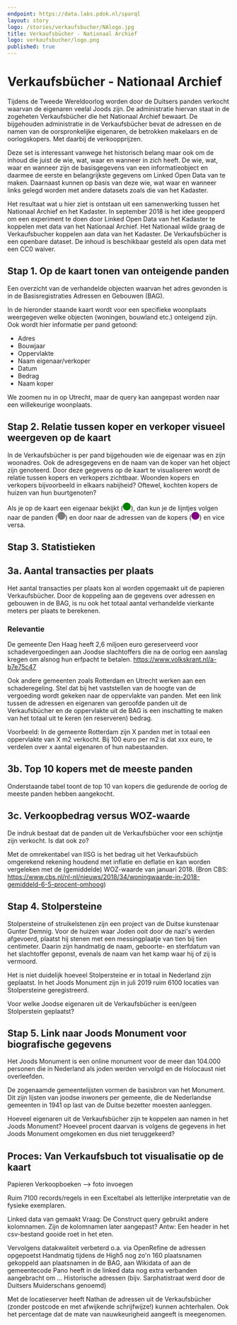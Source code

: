```yaml
---
endpoint: https://data.labs.pdok.nl/sparql
layout: story
logo: /stories/verkaufsbucher/NAlogo.jpg
title: Verkaufsbücher - Nationaal Archief
logo: verkaufsbucher/logo.png
published: true
---
```


# Verkaufsbücher - Nationaal Archief

Tijdens de Tweede Wereldoorlog worden door de Duitsers panden verkocht waarvan de eigenaren veelal Joods zijn. De administratie hiervan staat in de zogeheten Verkaufsbücher die het Nationaal Archief bewaart. De bijgehouden administratie in de Verkaufsbücher bevat de adressen en de namen van de oorspronkelijke eigenaren, de betrokken makelaars en de oorlogskopers. Met daarbij de verkoopprijzen.

Deze set is interessant vanwege het historisch belang maar ook om de inhoud die juist de wie, wat, waar en wanneer in zich heeft. De wie, wat, waar en wanneer zijn de basisgegevens van een informatieobject en daarmee de eerste en belangrijkste gegevens om Linked Open Data van te maken. Daarnaast kunnen op basis van deze wie, wat waar en wanneer links gelegd worden met andere datasets zoals die van het Kadaster.

Het resultaat wat u hier ziet is ontstaan uit een samenwerking tussen het Nationaal Archief en het Kadaster. In september 2018 is het idee geopperd om een experiment te doen door Linked Open Data van het Kadaster te koppelen met data van het Nationaal Archief. Het Nationaal wilde graag de Verkaufsbucher koppelen aan data van het Kadaster. De Verkaufsbücher is een openbare dataset. De inhoud is beschikbaar gesteld als open data met een CC0 waiver.

## Stap 1. Op de kaart tonen van onteigende panden

Een overzicht van de verhandelde objecten waarvan het adres gevonden is in de Basisregistraties Adressen en Gebouwen (BAG).

<query  data-config="https://data.labs.pdok.nl/stories/verkaufsbucher/#query=PREFIX%20foaf%3A%20%3Chttp%3A%2F%2Fxmlns.com%2Ffoaf%2F0.1%2F%3E%0APREFIX%20gsp%3A%20%3Chttp%3A%2F%2Fwww.opengis.net%2Font%2Fgeosparql%23%3E%0APREFIX%20owl%3A%20%3Chttp%3A%2F%2Fwww.w3.org%2F2002%2F07%2Fowl%23%3E%0APREFIX%20schema%3A%20%3Chttp%3A%2F%2Fschema.org%2F%3E%0APREFIX%20bag%3A%20%3Chttp%3A%2F%2Fbag.basisregistraties.overheid.nl%2Fdef%2Fbag%23%3E%0APREFIX%20vcard%3A%20%3Chttp%3A%2F%2Fwww.w3.org%2F2006%2Fvcard%2Fns%23%3E%0APREFIX%20rdf%3A%20%3Chttp%3A%2F%2Fwww.w3.org%2F1999%2F02%2F22-rdf-syntax-ns%23%3E%0APREFIX%20rdfs%3A%20%3Chttp%3A%2F%2Fwww.w3.org%2F2000%2F01%2Frdf-schema%23%3E%0APREFIX%20hg%3A%20%3Chttp%3A%2F%2Frdf.histograph.io%2F%3E%0Aprefix%20bbi%3A%20%3Chttp%3A%2F%2Fdata.pdok.nl%2Fdef%2Fbbi%23%3E%0APREFIX%20naa%3A%20%3Chttp%3A%2F%2Farchief.nl%2Fdef%2F%3E%20%0ASELECT%20%0A*%0AFROM%20%3Chttp%3A%2F%2Farchief.nl%2FNL-HaNA%2Fdoc%2FGraph%3AVerkaufsbucher%3E%0AFROM%20%3Chttp%3A%2F%2Farchief.nl%2Fverkaufsbucher%2Fid%2Fdataset%2Ftransactions%3E%0AFROM%20%3Chttp%3A%2F%2Fdata.pdok.nl%2Fbbi%2Fid%2Fdataset%2Fgemeente-woonplaats-relatie%3E%0AFROM%20%3Chttp%3A%2F%2Farchief.nl%2Fverkaufbuchen%2Fid%2Fdataset%2Flinkset-wpl-bagwpl-exact%3E%0AFROM%20%3Chttp%3A%2F%2Farchief.nl%2Fverkaufsbucher%2Fid%2Fdataset%2Flinkset-wpl-bagwpl-handmatig%3E%0AFROM%20%3Chttp%3A%2F%2Fdata.pdok.nl%2Fid%2Fdataset%2Fbbi%3E%0AFROM%20%3Chttp%3A%2F%2Fbrk.basisregistraties.overheid.nl%2Fid%2Fdataset%2Fbrk%2Fbestuurlijke-grenzen%2F2016%3E%0AFROM%20%3Chttp%3A%2F%2Farchief.nl%2Fverkaufsbucher%2Fid%2Fdataset%2Flinkset-adres-bag-nummeraanduiding%3E%0AFROM%20%3Chttp%3A%2F%2Farchief.nl%2Fverkaufsbucher%2Fid%2Fdataset%2Fverkaufsbucher-verkopersadressen%3E%0A%7B%0A%20%20%3Ftransactie%20%0A%20%20%20%20a%20schema%3ATradeAction%20%3B%0A%20%20%20%20schema%3Aobject%2Fvcard%3AhasAddress%20%3Fadres%20.%0A%20%20%3Fadres%0A%20%20%20%20naa%3AhasParcelCentroid%2Fgsp%3AasWKT%20%3Fshape%20.%0A%7D%0A&endpoint=https%3A%2F%2Fdata.labs.pdok.nl%2Fsparql&requestMethod=POST&tabTitle=Query&headers=%7B%7D&contentTypeConstruct=text%2Fturtle%2C*%2F*%3Bq%3D0.9&contentTypeSelect=application%2Fsparql-results%2Bjson%2C*%2F*%3Bq%3D0.9&outputFormat=geo&outputSettings=%7B%22map%22%3A%22nlmaps%22%2C%22visualization%22%3A%22grouped%22%2C%22grouped%22%3Afalse%7D"
        data-query-ref="bag-matched-object-overview.rq"
        data-output="geo">
</query>
        
In de hieronder staande kaart wordt voor een specifieke woonplaats weergegeven welke objecten (woningen, bouwland etc.) onteigend zijn. Ook wordt hier informatie per pand getoond:

* Adres
* Bouwjaar
* Oppervlakte
* Naam eigenaar/verkoper
* Datum
* Bedrag
* Naam koper

We zoomen nu in op Utrecht, maar de query kan aangepast worden naar een willekeurige woonplaats. 

<query  data-query-ref="regio-transactie-overzicht.rq"
        data-output="geo"> 
</query>

## Stap 2. Relatie tussen koper en verkoper visueel weergeven op de kaart

In de Verkaufsbücher is per pand bijgehouden wie de eigenaar was en zijn woonadres. Ook de adresgegevens en de naam van de koper van het object zijn genoteerd. Door deze gegevens op de kaart te visualiseren wordt de relatie tussen kopers en verkopers zichtbaar. Woonden kopers en verkopers bijvoorbeeld in elkaars nabijheid? Oftewel, kochten kopers de huizen van hun buurtgenoten? 

Als je op de kaart een eigenaar bekijkt (<svg height="18" viewBox="0 0 18 18" xmlns="http://www.w3.org/2000/svg"><circle cx="9" cy="9" fill="#008000" r="9"/></svg>), dan kun je de lijntjes volgen naar de panden (<svg height="18" viewBox="0 0 18 18" xmlns="http://www.w3.org/2000/svg"><circle cx="9" cy="9" fill="#808080" r="9"/></svg>) en door naar de adressen van de kopers (<svg height="18" viewBox="0 0 18 18" xmlns="http://www.w3.org/2000/svg"><circle cx="9" cy="9" fill="#800080" r="9"/></svg>) en vice versa.

<query  data-query-ref="koper-verkoper-per-wpl.rq"
        data-output="geo">
</query>

## Stap 3. Statistieken

## 3a. Aantal transacties per plaats

Het aantal transacties per plaats kon al worden opgemaakt uit de papieren Verkaufsbücher. Door de koppeling aan de gegevens over adressen en gebouwen in de BAG, is nu ook het totaal aantal verhandelde vierkante meters per plaats te berekenen.

<query  data-config="http://yasgui.org/#query=PREFIX+rdf%3A+%3Chttp%3A%2F%2Fwww.w3.org%2F1999%2F02%2F22-rdf-syntax-ns%23%3E%0APREFIX+rdfs%3A+%3Chttp%3A%2F%2Fwww.w3.org%2F2000%2F01%2Frdf-schema%23%3E%0APREFIX+xsd%3A+%3Chttp%3A%2F%2Fwww.w3.org%2F2001%2FXMLSchema%23%3E%0APREFIX+schema%3A+%3Chttp%3A%2F%2Fschema.org%2F%3E%0APREFIX+hg%3A+%3Chttp%3A%2F%2Frdf.histograph.io%2F%3E%0APREFIX+dct%3A+%3Chttp%3A%2F%2Fpurl.org%2Fdc%2Fterms%2F%3E%0APREFIX+foaf%3A+%3Chttp%3A%2F%2Fxmlns.com%2Ffoaf%2F0.1%2F%3E%0APREFIX+bag%3A+%3Chttp%3A%2F%2Fbag.basisregistraties.overheid.nl%2Fdef%2Fbag%23%3E%0APREFIX+vcard%3A+%3Chttp%3A%2F%2Fwww.w3.org%2F2006%2Fvcard%2Fns%23%3E%0APREFIX+naa%3A%09%3Chttp%3A%2F%2Farchief.nl%2Fdef%2F%3E%0A%0ASELECT+%3FplaatsnaamObject+(count(%3Ftradeaction)+AS+%3FnumVerkochtePanden)+(count(%3FtransactieObjectInPlaats)+AS+%3FnumKopersInPlaats)+(count(%3FtransactieObjectBuitenPlaats)+AS+%3FnumKopersBuitenPlaats)+(xsd%3Ainteger(sum(%3FprijsObject)%2F20000)+AS+%3FtotWaardeTransactie)+WHERE+%0A%7B%0A++%09%09%7B%0A++++%09%09%3Ftradeaction+a+schema%3ATradeAction+%3B%0A+++++++++++++++++schema%3Aobject%2Fdct%3Atype+hg%3ABuilding+%3B%0A+++++++++++++++++schema%3Aobject%2Fvcard%3AhasAddress%2Fvcard%3Alocality+%3FplaatsnaamObject+%3B%0A++++%09%09%09+naa%3AsellingPrice+%3FprijsObject+.%0A++%09%09%7D%0A++%09%09UNION%0A%09%09%7B%0A%09%09++++%3FtransactieObjectInPlaats+a+schema%3ATradeAction+%3B%0A+++++++++++++++++schema%3Aobject%2Fdct%3Atype+hg%3ABuilding+%3B%0A+++++++++++++++++schema%3Abuyer%2Fvcard%3AhasAddress%2Fvcard%3Alocality+%3FplaatsnaamObject+.+%0A%0A%09%09%7D%0A++++%09UNION%0A%09%09%7B%0A%09%09++++%3FtransactieObjectBuitenPlaats+a+schema%3ATradeAction+%3B%0A+++++++++++++++++schema%3Aobject%2Fdct%3Atype+hg%3ABuilding+%3B%0A+++++++++++++++++schema%3Aobject%2Fvcard%3AhasAddress%2Fvcard%3Alocality+%3FplaatsnaamObject+%3B%0A+++++++++++++++++schema%3Abuyer%2Fvcard%3AhasAddress%2Fvcard%3Alocality+%3FplaatsnaamKoperObject+.+%0A++++%0A++++%09%09filter+(%3FplaatsnaamObject+!%3D+%3FplaatsnaamKoperObject)%0A%09%09%7D%0A++%0A%7D+%0AGROUPBY+%3FplaatsnaamObject%0AORDERBY+desc(%3FnumVerkochtePanden)%0AOFFSET+0%0ALIMIT+20&contentTypeConstruct=text%2Fturtle&contentTypeSelect=application%2Fsparql-results%2Bjson&endpoint=https%3A%2F%2Fdata.labs.pdok.nl%2Fsparql&requestMethod=POST&tabTitle=Zandbak+2&headers=%7B%7D&outputFormat=gchart&outputSettings=%7B%22chartConfig%22%3A%7B%22options%22%3A%7B%22hAxis%22%3A%7B%22viewWindow%22%3Anull%2C%22useFormatFromData%22%3Atrue%2C%22minValue%22%3Anull%2C%22maxValue%22%3Anull%2C%22viewWindowMode%22%3Anull%7D%2C%22legacyScatterChartLabels%22%3Atrue%2C%22legend%22%3A%22bottom%22%2C%22vAxes%22%3A%5B%7B%22title%22%3Anull%2C%22minValue%22%3Anull%2C%22maxValue%22%3Anull%2C%22viewWindow%22%3A%7B%22max%22%3Anull%2C%22min%22%3Anull%7D%2C%22useFormatFromData%22%3Atrue%2C%22logScale%22%3Afalse%7D%2C%7B%22viewWindow%22%3A%7B%22max%22%3Anull%2C%22min%22%3Anull%7D%2C%22minValue%22%3Anull%2C%22maxValue%22%3Anull%2C%22useFormatFromData%22%3Atrue%2C%22logScale%22%3Afalse%7D%5D%2C%22isStacked%22%3Afalse%2C%22booleanRole%22%3A%22certainty%22%2C%22width%22%3A600%2C%22height%22%3A371%2C%22legendTextStyle%22%3A%7B%22color%22%3A%22%23222%22%2C%22fontSize%22%3A%229%22%7D%7D%2C%22state%22%3A%7B%7D%2C%22view%22%3A%7B%22columns%22%3Anull%2C%22rows%22%3Anull%7D%2C%22isDefaultVisualization%22%3Afalse%2C%22chartType%22%3A%22ColumnChart%22%7D%2C%22motionChartState%22%3Anull%7D"
        data-query-ref="aantal_panden_tabel.rq"
        data-output="gchart">
</query>

### Relevantie
De gemeente Den Haag heeft 2,6 miljoen euro gereserveerd voor schadevergoedingen aan Joodse slachtoffers die na de oorlog een aanslag kregen om alsnog hun erfpacht te betalen.
https://www.volkskrant.nl/a-b7e75c47

Ook andere gemeenten zoals Rotterdam en Utrecht werken aan een schaderegeling. Stel dat bij het vaststellen van de hoogte van de vergoeding wordt gekeken naar de oppervlakte van panden. Met een link tussen de adressen en eigenaren van geroofde panden uit de Verkaufsbücher en de oppervlakte uit de BAG is een inschatting te maken van het totaal uit te keren (en reserveren) bedrag.

Voorbeeld: In de gemeente Rotterdam zijn X panden met in totaal een oppervlakte van X m2 verkocht. Bij 100 euro per m2 is dat xxx euro, te verdelen over x aantal eigenaren of hun nabestaanden.

## 3b. Top 10 kopers met de meeste panden

Onderstaande tabel toont de top 10 van kopers die gedurende de oorlog de meeste panden hebben aangekocht. 

## 3c. Verkoopbedrag versus WOZ-waarde

De indruk bestaat dat de panden uit de Verkaufsbücher voor een schijntje zijn verkocht. Is dat ook zo?

Met de omrekentabel van IISG is het bedrag uit het Verkaufsbüch omgerekend rekening houdend met inflatie en deflatie en kan worden vergeleken met de (gemiddelde) WOZ-waarde van januari 2018.
(Bron CBS: https://www.cbs.nl/nl-nl/nieuws/2018/34/woningwaarde-in-2018-gemiddeld-6-5-procent-omhoog)

## Stap 4. Stolpersteine

Stolpersteine of struikelstenen zijn een project van de Duitse kunstenaar Gunter Demnig. Voor de huizen waar Joden ooit door de nazi's werden afgevoerd, plaatst hij stenen met een messingplaatje van tien bij tien centimeter. Daarin zijn handmatig de naam, geboorte- en sterfdatum van het slachtoffer geponst, evenals de naam van het kamp waar hij of zij is vermoord.

Het is niet duidelijk hoeveel Stolpersteine er in totaal in Nederland zijn geplaatst. In het Joods Monument zijn in juli 2019 ruim 6100 locaties van Stolpersteine geregistreerd.

Voor welke Joodse eigenaren uit de Verkaufsbücher is een/geen Stolperstein geplaatst?

## Stap 5. Link naar Joods Monument voor biografische gegevens

Het Joods Monument is een online monument voor de meer dan 104.000 personen die in Nederland als joden werden vervolgd en de Holocaust niet overleefden.

De zogenaamde gemeentelijsten vormen de basisbron van het Monument. Dit zijn lijsten van joodse inwoners per gemeente, die de Nederlandse gemeenten in 1941 op last van de Duitse bezetter moesten aanleggen.

Hoeveel eigenaren uit de Verkaufsbücher zijn te koppelen aan namen in het Joods Monument? Hoeveel procent daarvan is volgens de gegevens in het Joods Monument omgekomen en dus niet teruggekeerd?

## Proces: Van Verkaufsbuch tot visualisatie op de kaart

Papieren Verkoopboeken --> foto invoegen

Ruim 7100 records/regels in een Exceltabel als letterlijke interpretatie van de fysieke exemplaren.

Linked data van gemaakt
Vraag: De Construct query gebruikt andere kolomnamen. Zijn de kolomnamen later aangepast?
Antw: Een header in het csv-bestand gooide roet in het eten.

Vervolgens datakwaliteit verbeterd o.a. via OpenRefine de adressen opgepoetst 
Handmatig tijdens de High5 nog zo'n 160 plaatsnamen gekoppeld aan plaatsnamen in de BAG, aan Wikidata of aan de gemeentecode
Pano heeft in de linked data nog extra verbanden aangebracht om ...
Historische adressen (bijv. Sarphatistraat werd door de Duitsers Muiderschans genoemd)

Met de locatieserver heeft Nathan de adressen uit de Verkaufsbücher (zonder postcode en met afwijkende schrijfwijze!) kunnen achterhalen. Ook het percentage dat de mate van nauwkeurigheid aangeeft is meegenomen.

